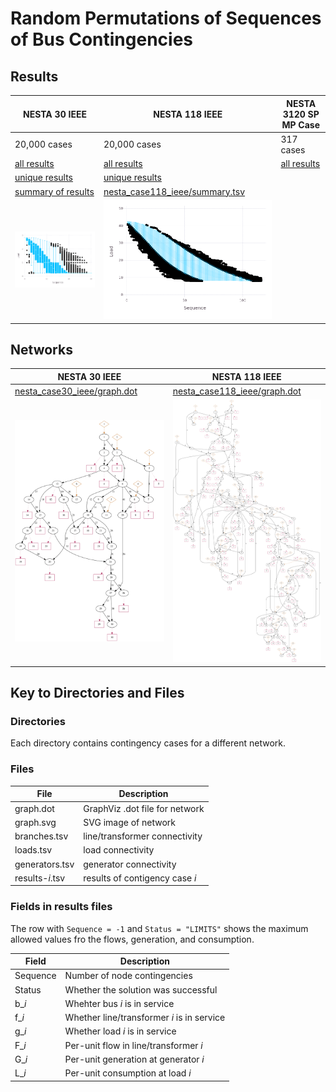# Random Permutations of Sequences of Bus Contingencies


## Results

| NESTA 30 IEEE                                                                                                 | NESTA 118 IEEE                                                                                                 | NESTA 3120 SP MP Case                                                                                        |
|---------------------------------------------------------------------------------------------------------------|----------------------------------------------------------------------------------------------------------------|--------------------------------------------------------------------------------------------------------------|
|  20,000 cases                                                                                                 | 20,000 cases                                                                                                   | 317 cases                                                                                                    |
|  [all results](https://nrel-demos.s3-us-west-2.amazonaws.com/tda-ps/study-02/nesta_case30_ieee/results.zip)   |  [all results](https://nrel-demos.s3-us-west-2.amazonaws.com/tda-ps/study-02/nesta_case118_ieee/results.zip)   | [all results](https://nrel-demos.s3-us-west-2.amazonaws.com/tda-ps/study-02/nesta_case3120sp_mp/results.zip) |
|  [unique results](https://nrel-demos.s3-us-west-2.amazonaws.com/tda-ps/study-02/nesta_case30_ieee/unique.zip) |  [unique results](https://nrel-demos.s3-us-west-2.amazonaws.com/tda-ps/study-02/nesta_case118_ieee/unique.zip) |                                                                                                              |
|  [summary of results](nesta_case30_ieee/summary.tsv)                                                          |  [nesta_case118_ieee/summary.tsv](nesta_case118_ieee/summary.zip)                                              |                                                                                                              |
| ![nesta_case30_ieee/summary.png](nesta_case30_ieee/summary.png)                                               | ![nesta_case118_ieee/summary.png](nesta_case118_ieee/summary.png)                                              |                                                                                                              |


## Networks

| NESTA 30 IEEE                                               | NESTA 118 IEEE                                                |
|-------------------------------------------------------------|---------------------------------------------------------------|
|  [nesta_case30_ieee/graph.dot](nesta_case30_ieee/graph.dot) |  [nesta_case118_ieee/graph.dot](nesta_case118_ieee/graph.dot) |
| ![nesta_case30_ieee/graph.svg](nesta_case30_ieee/graph.svg) | ![nesta_case118_ieee/graph.svg](nesta_case118_ieee/graph.svg) |


## Key to Directories and Files


### Directories

Each directory contains contingency cases for a different network.


### Files

| File             | Description                    |
|------------------|--------------------------------|
| graph.dot        | GraphViz .dot file for network |
| graph.svg        | SVG image of network           |
| branches.tsv     | line/transformer connectivity  |
| loads.tsv        | load connectivity              |
| generators.tsv   | generator connectivity         |
| results-*i*.tsv  | results of contigency case *i* |


### Fields in results files

The row with `Sequence = -1` and `Status = "LIMITS"` shows the maximum allowed values fro the flows, generation, and consumption.

| Field    | Description                                |
|----------|--------------------------------------------|
| Sequence | Number of node contingencies               |
| Status   | Whether the solution was successful        |
| b\_*i*   | Whehter bus *i* is in service              |
| f\_*i*   | Whether line/transformer *i* is in service |
| g\_*i*   | Whether load *i* is in service             |
| F\_*i*   | Per-unit flow in line/transformer *i*      |
| G\_*i*   | Per-unit generation at generator *i*       |
| L\_*i*   | Per-unit consumption at load *i*           |
